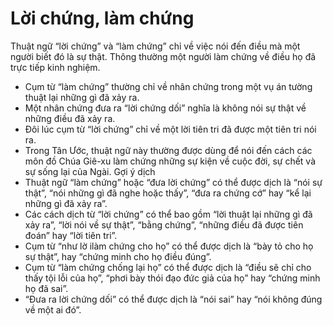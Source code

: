 # Lời chứng, làm chứng

Thuật ngữ “lời chứng” và “làm chứng” chỉ về việc nói đến điều mà một người biết đó là sự thật. Thông thường một người làm chứng về điều họ đã trực tiếp kinh nghiệm.
- Cụm từ “làm chứng” thường chỉ về nhân chứng trong một vụ án tường thuật lại những gì đã xảy ra.
- Một nhân chứng đưa ra “lời chứng dối” nghĩa là không nói sự thật về những điều đã xảy ra.
- Đôi lúc cụm từ “lời chứng” chỉ về một lời tiên tri đã được một tiên tri nói ra. 
- Trong Tân Ước, thuật ngữ này thường được dùng để nói đến cách các môn đồ Chúa Giê-xu làm chứng những sự kiện về cuộc đời, sự chết và sự sống lại của Ngài.
Gợi ý dịch
- Thuật ngữ “làm chứng” hoặc “đưa lời chứng” có thể được dịch là “nói sự thật”, “nói những gì đã nghe hoặc thấy”, “đưa ra chứng cớ” hay “kể lại những gì đã xảy ra”.
- Các cách dịch từ “lời chứng” có thể bao gồm “lời thuật lại những gì đã xảy ra”, “lời nói về sự thật”, “bằng chứng”, “những điều đã được tiên đoán” hay “lời tiên tri”. 
- Cụm từ “như lờ ilàm chứng cho họ” có thể được dịch là “bày tỏ cho họ sự thật”, hay “chứng minh cho họ điều đúng”. 
- Cụm từ “làm chứng chống lại họ” có thể được dịch là “điều sẽ chỉ cho thấy tội lỗi của họ”, “phơi bày thói đạo đức giả của họ” hay “chứng minh họ đã sai”.
- “Đưa ra lời chứng dối” có thể được dịch là “nói sai” hay “nói không đúng về một ai đó”.

